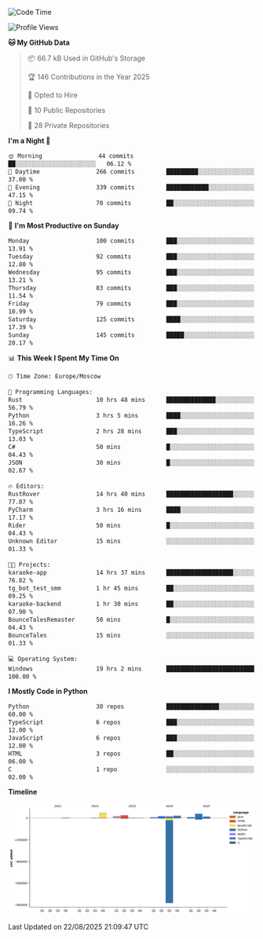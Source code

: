 <!--START_SECTION:waka-->
![Code Time](http://img.shields.io/badge/Code%20Time-800%20hrs%2023%20mins-blue)

![Profile Views](http://img.shields.io/badge/Profile%20Views-0-blue)

**🐱 My GitHub Data** 

> 📦 66.7 kB Used in GitHub's Storage 
 > 
> 🏆 146 Contributions in the Year 2025
 > 
> 💼 Opted to Hire
 > 
> 📜 10 Public Repositories 
 > 
> 🔑 28 Private Repositories 
 > 
**I'm a Night 🦉** 

```text
🌞 Morning                44 commits          ██░░░░░░░░░░░░░░░░░░░░░░░   06.12 % 
🌆 Daytime                266 commits         █████████░░░░░░░░░░░░░░░░   37.00 % 
🌃 Evening                339 commits         ████████████░░░░░░░░░░░░░   47.15 % 
🌙 Night                  70 commits          ██░░░░░░░░░░░░░░░░░░░░░░░   09.74 % 
```
📅 **I'm Most Productive on Sunday** 

```text
Monday                   100 commits         ███░░░░░░░░░░░░░░░░░░░░░░   13.91 % 
Tuesday                  92 commits          ███░░░░░░░░░░░░░░░░░░░░░░   12.80 % 
Wednesday                95 commits          ███░░░░░░░░░░░░░░░░░░░░░░   13.21 % 
Thursday                 83 commits          ███░░░░░░░░░░░░░░░░░░░░░░   11.54 % 
Friday                   79 commits          ███░░░░░░░░░░░░░░░░░░░░░░   10.99 % 
Saturday                 125 commits         ████░░░░░░░░░░░░░░░░░░░░░   17.39 % 
Sunday                   145 commits         █████░░░░░░░░░░░░░░░░░░░░   20.17 % 
```


📊 **This Week I Spent My Time On** 

```text
🕑︎ Time Zone: Europe/Moscow

💬 Programming Languages: 
Rust                     10 hrs 48 mins      ██████████████░░░░░░░░░░░   56.79 % 
Python                   3 hrs 5 mins        ████░░░░░░░░░░░░░░░░░░░░░   16.26 % 
TypeScript               2 hrs 28 mins       ███░░░░░░░░░░░░░░░░░░░░░░   13.03 % 
C#                       50 mins             █░░░░░░░░░░░░░░░░░░░░░░░░   04.43 % 
JSON                     30 mins             █░░░░░░░░░░░░░░░░░░░░░░░░   02.67 % 

🔥 Editors: 
RustRover                14 hrs 40 mins      ███████████████████░░░░░░   77.07 % 
PyCharm                  3 hrs 16 mins       ████░░░░░░░░░░░░░░░░░░░░░   17.17 % 
Rider                    50 mins             █░░░░░░░░░░░░░░░░░░░░░░░░   04.43 % 
Unknown Editor           15 mins             ░░░░░░░░░░░░░░░░░░░░░░░░░   01.33 % 

🐱‍💻 Projects: 
karaoke-app              14 hrs 37 mins      ███████████████████░░░░░░   76.82 % 
tg_bot_test_smm          1 hr 45 mins        ██░░░░░░░░░░░░░░░░░░░░░░░   09.25 % 
karaoke-backend          1 hr 30 mins        ██░░░░░░░░░░░░░░░░░░░░░░░   07.90 % 
BounceTalesRemaster      50 mins             █░░░░░░░░░░░░░░░░░░░░░░░░   04.43 % 
BounceTales              15 mins             ░░░░░░░░░░░░░░░░░░░░░░░░░   01.33 % 

💻 Operating System: 
Windows                  19 hrs 2 mins       █████████████████████████   100.00 % 
```

**I Mostly Code in Python** 

```text
Python                   30 repos            ███████████████░░░░░░░░░░   60.00 % 
TypeScript               6 repos             ███░░░░░░░░░░░░░░░░░░░░░░   12.00 % 
JavaScript               6 repos             ███░░░░░░░░░░░░░░░░░░░░░░   12.00 % 
HTML                     3 repos             ██░░░░░░░░░░░░░░░░░░░░░░░   06.00 % 
C                        1 repo              ░░░░░░░░░░░░░░░░░░░░░░░░░   02.00 % 
```



**Timeline**

![Lines of Code chart](https://raw.githubusercontent.com/adlemx/adlemx/main/assets/bar_graph.png)


 Last Updated on 22/08/2025 21:09:47 UTC
<!--END_SECTION:waka-->
